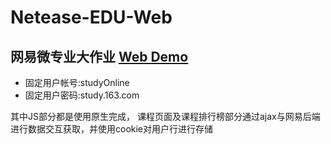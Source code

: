 # Netease-EDU-Web
## 网易微专业大作业  <a href="http://loogeek.github.io/Netease-EDU-Web" target="_blank">Web Demo</a>  
- 固定用户帐号:studyOnline
- 固定用户密码:study.163.com

其中JS部分都是使用原生完成，
课程页面及课程排行榜部分通过ajax与网易后端进行数据交互获取，并使用cookie对用户行进行存储
